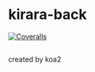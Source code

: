 # kirara-back

[![Coveralls](https://img.shields.io/coveralls/xcatliu/pagic.svg)](https://coveralls.io/github/shima-lee/kirara-back)
##
created by koa2
##

